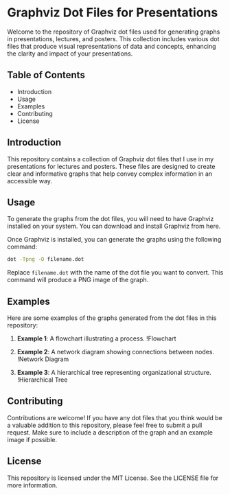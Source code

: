 # Graphviz Dot Files for Presentations

Welcome to the repository of Graphviz dot files used for generating graphs in presentations, lectures, and posters. This collection includes various dot files that produce visual representations of data and concepts, enhancing the clarity and impact of your presentations.

## Table of Contents

- Introduction
- Usage
- Examples
- Contributing
- License

## Introduction

This repository contains a collection of Graphviz dot files that I use in my presentations for lectures and posters. These files are designed to create clear and informative graphs that help convey complex information in an accessible way.

## Usage

To generate the graphs from the dot files, you will need to have Graphviz installed on your system. You can download and install Graphviz from here.

Once Graphviz is installed, you can generate the graphs using the following command:

```sh
dot -Tpng -O filename.dot
```

Replace `filename.dot` with the name of the dot file you want to convert. This command will produce a PNG image of the graph.

## Examples

Here are some examples of the graphs generated from the dot files in this repository:

1. **Example 1**: A flowchart illustrating a process.
   !Flowchart

2. **Example 2**: A network diagram showing connections between nodes.
   !Network Diagram

3. **Example 3**: A hierarchical tree representing organizational structure.
   !Hierarchical Tree

## Contributing

Contributions are welcome! If you have any dot files that you think would be a valuable addition to this repository, please feel free to submit a pull request. Make sure to include a description of the graph and an example image if possible.

## License

This repository is licensed under the MIT License. See the LICENSE file for more information.
